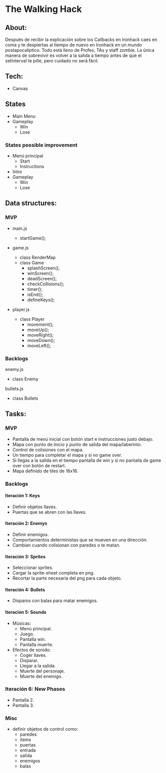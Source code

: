 # The Walking Hack 

## About: 

Después de recibir la explicación sobre los Callbacks en Ironhack caes en coma y te despiertas al tiempo de nuevo en Ironhack en un mundo postapocalíptico. Todo está lleno de Profes, TAs y staff zombie. La única manera de sobrevivir es volver a la salida a tiempo antes de que el setInterval te pille, pero cuidado no será fácil.

## Tech: 

- Canvas

## States

- Main Menu
- Gameplay
  - Win
  - Lose

### States possible improvement

- Menú principal
  - Start
  - Instructions
- Intro
- Gameplay
  - Win
  - Lose

## Data structures: 

### MVP

- main.js
  - startGame();

- game.js
  - class RenderMap
  - class Game
    - splashScreen();
    - winScreen();
    - deadScreen();
    - checkCollisions();
    - timer();
    - isEnd();
    - defineKeys();

- player.js
  - class Player
    - movement();
    - moveUp();
    - moveRight();
    - moveDown();
    - moveLeft();

### Backlogs

enemy.js
- class Enemy

bullets.js
- class Bullets

## Tasks:


### MVP 

- Pantalla de menú inicial con botón start e instrucciones justo debajo.
- Mapa con punto de inicio y punto de salida del mapa/laberinto.
- Control de colisiones con el mapa.
- Un tiempo para completar el mapa y si no game over.
- Si llegas a la salida en el tiempo pantalla de win y si no pantalla de game over con botón de restart.
- Mapa definido de tiles de 16x16.

### Backlogs 

#### Iteración 1: Keys

- Definir objetos llaves.
- Puertas que se abren con las llaves.

#### Iteración 2: Enemys 

- Definir enemigos.
- Comportamientos deterministas que se mueven en una dirección.
- Cambian cuando colisionan con paredes o te matan.

#### Iteración 3: Sprites 

- Seleccionar sprites.
- Cargar la sprite-sheet completa en png.
- Recortar la parte necesaria del png para cada objeto.

#### Iteración 4: Bullets

- Disparos con balas para matar enemigos.

#### Iteración 5: Sounds

- Músicas:
  - Menú principal.
  - Juego.
  - Pantalla win.
  - Pantalla muerte.
- Efectos de sonido:
  - Coger llaves.
  - Disparar.
  - Llegar a la salida.
  - Muerte del personaje.
  - Muerte del enemigo.

### Iteración 6: New Phases

- Pantalla 2. 
- Pantalla 3.

### Misc

- definir objetos de control como:
  - paredes 
  - items 
  - puertas 
  - entrada 
  - salida 
  - enemigos 
  - balas
